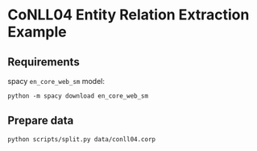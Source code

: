 # CoNLL04 Entity Relation Extraction Example

## Requirements

spacy `en_core_web_sm` model:

```
python -m spacy download en_core_web_sm
```

## Prepare data

```
python scripts/split.py data/conll04.corp
```
